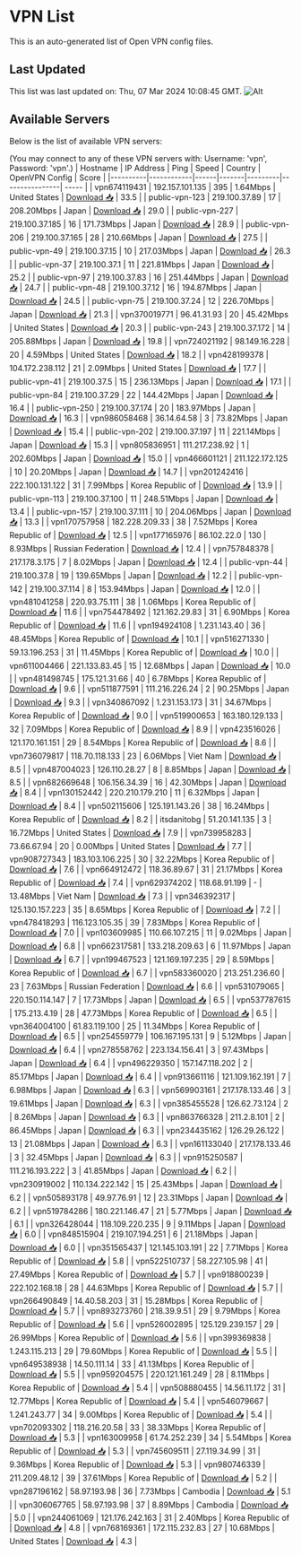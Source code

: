 # VPN List

This is an auto-generated list of Open VPN config files.

## Last Updated

This list was last updated on: Thu, 07 Mar 2024 10:08:45 GMT.
![Alt](https://repobeats.axiom.co/api/embed/186b98318ef1479477931607c1ad7d823f12451f.svg "Repobeats analytics image")

## Available Servers

Below is the list of available VPN servers:

(You may connect to any of these VPN servers with: Username: 'vpn', Password: 'vpn'.)
| Hostname | IP Address | Ping | Speed | Country | OpenVPN Config | Score |
|----------|------------|------|-------|---------|----------------| ----- |
| vpn674119431 | 192.157.101.135 | 395 | 1.64Mbps | United States | [Download 📥](./configs/server_0_US.ovpn) | 33.5 |
| public-vpn-123 | 219.100.37.89 | 17 | 208.20Mbps | Japan | [Download 📥](./configs/server_1_JP.ovpn) | 29.0 |
| public-vpn-227 | 219.100.37.185 | 16 | 171.73Mbps | Japan | [Download 📥](./configs/server_2_JP.ovpn) | 28.9 |
| public-vpn-206 | 219.100.37.165 | 28 | 210.66Mbps | Japan | [Download 📥](./configs/server_3_JP.ovpn) | 27.5 |
| public-vpn-49 | 219.100.37.15 | 10 | 217.03Mbps | Japan | [Download 📥](./configs/server_4_JP.ovpn) | 26.3 |
| public-vpn-37 | 219.100.37.1 | 11 | 221.81Mbps | Japan | [Download 📥](./configs/server_5_JP.ovpn) | 25.2 |
| public-vpn-97 | 219.100.37.83 | 16 | 251.44Mbps | Japan | [Download 📥](./configs/server_6_JP.ovpn) | 24.7 |
| public-vpn-48 | 219.100.37.12 | 16 | 194.87Mbps | Japan | [Download 📥](./configs/server_7_JP.ovpn) | 24.5 |
| public-vpn-75 | 219.100.37.24 | 12 | 226.70Mbps | Japan | [Download 📥](./configs/server_8_JP.ovpn) | 21.3 |
| vpn370019771 | 96.41.31.93 | 20 | 45.42Mbps | United States | [Download 📥](./configs/server_9_US.ovpn) | 20.3 |
| public-vpn-243 | 219.100.37.172 | 14 | 205.88Mbps | Japan | [Download 📥](./configs/server_10_JP.ovpn) | 19.8 |
| vpn724021192 | 98.149.16.228 | 20 | 4.59Mbps | United States | [Download 📥](./configs/server_11_US.ovpn) | 18.2 |
| vpn428199378 | 104.172.238.112 | 21 | 2.09Mbps | United States | [Download 📥](./configs/server_12_US.ovpn) | 17.7 |
| public-vpn-41 | 219.100.37.5 | 15 | 236.13Mbps | Japan | [Download 📥](./configs/server_13_JP.ovpn) | 17.1 |
| public-vpn-84 | 219.100.37.29 | 22 | 144.42Mbps | Japan | [Download 📥](./configs/server_14_JP.ovpn) | 16.4 |
| public-vpn-250 | 219.100.37.174 | 20 | 183.97Mbps | Japan | [Download 📥](./configs/server_15_JP.ovpn) | 16.3 |
| vpn986058468 | 36.14.64.58 | 3 | 73.82Mbps | Japan | [Download 📥](./configs/server_16_JP.ovpn) | 15.4 |
| public-vpn-202 | 219.100.37.197 | 11 | 221.14Mbps | Japan | [Download 📥](./configs/server_17_JP.ovpn) | 15.3 |
| vpn805836951 | 111.217.238.92 | 1 | 202.60Mbps | Japan | [Download 📥](./configs/server_18_JP.ovpn) | 15.0 |
| vpn466601121 | 211.122.172.125 | 10 | 20.20Mbps | Japan | [Download 📥](./configs/server_19_JP.ovpn) | 14.7 |
| vpn201242416 | 222.100.131.122 | 31 | 7.99Mbps | Korea Republic of | [Download 📥](./configs/server_20_KR.ovpn) | 13.9 |
| public-vpn-113 | 219.100.37.100 | 11 | 248.51Mbps | Japan | [Download 📥](./configs/server_21_JP.ovpn) | 13.4 |
| public-vpn-157 | 219.100.37.111 | 10 | 204.06Mbps | Japan | [Download 📥](./configs/server_22_JP.ovpn) | 13.3 |
| vpn170757958 | 182.228.209.33 | 38 | 7.52Mbps | Korea Republic of | [Download 📥](./configs/server_23_KR.ovpn) | 12.5 |
| vpn177165976 | 86.102.22.0 | 130 | 8.93Mbps | Russian Federation | [Download 📥](./configs/server_24_RU.ovpn) | 12.4 |
| vpn757848378 | 217.178.3.175 | 7 | 8.02Mbps | Japan | [Download 📥](./configs/server_25_JP.ovpn) | 12.4 |
| public-vpn-44 | 219.100.37.8 | 19 | 139.65Mbps | Japan | [Download 📥](./configs/server_26_JP.ovpn) | 12.2 |
| public-vpn-142 | 219.100.37.114 | 8 | 153.94Mbps | Japan | [Download 📥](./configs/server_27_JP.ovpn) | 12.0 |
| vpn481041258 | 220.93.75.111 | 38 | 1.06Mbps | Korea Republic of | [Download 📥](./configs/server_28_KR.ovpn) | 11.6 |
| vpn754478492 | 121.162.29.83 | 31 | 6.90Mbps | Korea Republic of | [Download 📥](./configs/server_29_KR.ovpn) | 11.6 |
| vpn194924108 | 1.231.143.40 | 36 | 48.45Mbps | Korea Republic of | [Download 📥](./configs/server_30_KR.ovpn) | 10.1 |
| vpn516271330 | 59.13.196.253 | 31 | 11.45Mbps | Korea Republic of | [Download 📥](./configs/server_31_KR.ovpn) | 10.0 |
| vpn611004466 | 221.133.83.45 | 15 | 12.68Mbps | Japan | [Download 📥](./configs/server_32_JP.ovpn) | 10.0 |
| vpn481498745 | 175.121.31.66 | 40 | 6.78Mbps | Korea Republic of | [Download 📥](./configs/server_33_KR.ovpn) | 9.6 |
| vpn511877591 | 111.216.226.24 | 2 | 90.25Mbps | Japan | [Download 📥](./configs/server_34_JP.ovpn) | 9.3 |
| vpn340867092 | 1.231.153.173 | 31 | 34.67Mbps | Korea Republic of | [Download 📥](./configs/server_35_KR.ovpn) | 9.0 |
| vpn519900653 | 163.180.129.133 | 32 | 7.09Mbps | Korea Republic of | [Download 📥](./configs/server_36_KR.ovpn) | 8.9 |
| vpn423516026 | 121.170.161.151 | 29 | 8.54Mbps | Korea Republic of | [Download 📥](./configs/server_37_KR.ovpn) | 8.6 |
| vpn736079817 | 118.70.118.133 | 23 | 6.06Mbps | Viet Nam | [Download 📥](./configs/server_38_VN.ovpn) | 8.5 |
| vpn487004023 | 126.110.28.27 | 8 | 8.85Mbps | Japan | [Download 📥](./configs/server_39_JP.ovpn) | 8.5 |
| vpn682669648 | 106.156.34.39 | 16 | 42.30Mbps | Japan | [Download 📥](./configs/server_40_JP.ovpn) | 8.4 |
| vpn130152442 | 220.210.179.210 | 11 | 6.32Mbps | Japan | [Download 📥](./configs/server_41_JP.ovpn) | 8.4 |
| vpn502115606 | 125.191.143.26 | 38 | 16.24Mbps | Korea Republic of | [Download 📥](./configs/server_42_KR.ovpn) | 8.2 |
| itsdanitobg | 51.20.141.135 | 3 | 16.72Mbps | United States | [Download 📥](./configs/server_43_US.ovpn) | 7.9 |
| vpn739958283 | 73.66.67.94 | 20 | 0.00Mbps | United States | [Download 📥](./configs/server_44_US.ovpn) | 7.7 |
| vpn908727343 | 183.103.106.225 | 30 | 32.22Mbps | Korea Republic of | [Download 📥](./configs/server_45_KR.ovpn) | 7.6 |
| vpn664912472 | 118.36.89.67 | 31 | 21.17Mbps | Korea Republic of | [Download 📥](./configs/server_46_KR.ovpn) | 7.4 |
| vpn629374202 | 118.68.91.199 | - | 13.48Mbps | Viet Nam | [Download 📥](./configs/server_47_VN.ovpn) | 7.3 |
| vpn346392317 | 125.130.157.223 | 35 | 8.65Mbps | Korea Republic of | [Download 📥](./configs/server_48_KR.ovpn) | 7.2 |
| vpn478418293 | 116.123.105.35 | 39 | 7.83Mbps | Korea Republic of | [Download 📥](./configs/server_49_KR.ovpn) | 7.0 |
| vpn103609985 | 110.66.107.215 | 11 | 9.02Mbps | Japan | [Download 📥](./configs/server_50_JP.ovpn) | 6.8 |
| vpn662317581 | 133.218.209.63 | 6 | 11.97Mbps | Japan | [Download 📥](./configs/server_51_JP.ovpn) | 6.7 |
| vpn199467523 | 121.169.197.235 | 29 | 8.59Mbps | Korea Republic of | [Download 📥](./configs/server_52_KR.ovpn) | 6.7 |
| vpn583360020 | 213.251.236.60 | 23 | 7.63Mbps | Russian Federation | [Download 📥](./configs/server_53_RU.ovpn) | 6.6 |
| vpn531079065 | 220.150.114.147 | 7 | 17.73Mbps | Japan | [Download 📥](./configs/server_54_JP.ovpn) | 6.5 |
| vpn537787615 | 175.213.4.19 | 28 | 47.73Mbps | Korea Republic of | [Download 📥](./configs/server_55_KR.ovpn) | 6.5 |
| vpn364004100 | 61.83.119.100 | 25 | 11.34Mbps | Korea Republic of | [Download 📥](./configs/server_56_KR.ovpn) | 6.5 |
| vpn254559779 | 106.167.195.131 | 9 | 5.12Mbps | Japan | [Download 📥](./configs/server_57_JP.ovpn) | 6.4 |
| vpn278558762 | 223.134.156.41 | 3 | 97.43Mbps | Japan | [Download 📥](./configs/server_58_JP.ovpn) | 6.4 |
| vpn496229350 | 157.147.118.202 | 2 | 85.17Mbps | Japan | [Download 📥](./configs/server_59_JP.ovpn) | 6.4 |
| vpn913661116 | 121.109.162.191 | 7 | 6.98Mbps | Japan | [Download 📥](./configs/server_60_JP.ovpn) | 6.3 |
| vpn569903161 | 217.178.133.46 | 3 | 19.61Mbps | Japan | [Download 📥](./configs/server_61_JP.ovpn) | 6.3 |
| vpn385455528 | 126.62.73.124 | 2 | 8.26Mbps | Japan | [Download 📥](./configs/server_62_JP.ovpn) | 6.3 |
| vpn863766328 | 211.2.8.101 | 2 | 86.45Mbps | Japan | [Download 📥](./configs/server_63_JP.ovpn) | 6.3 |
| vpn234435162 | 126.29.26.122 | 13 | 21.08Mbps | Japan | [Download 📥](./configs/server_64_JP.ovpn) | 6.3 |
| vpn161133040 | 217.178.133.46 | 3 | 32.45Mbps | Japan | [Download 📥](./configs/server_65_JP.ovpn) | 6.3 |
| vpn915250587 | 111.216.193.222 | 3 | 41.85Mbps | Japan | [Download 📥](./configs/server_66_JP.ovpn) | 6.2 |
| vpn230919002 | 110.134.222.142 | 15 | 25.43Mbps | Japan | [Download 📥](./configs/server_67_JP.ovpn) | 6.2 |
| vpn505893178 | 49.97.76.91 | 12 | 23.31Mbps | Japan | [Download 📥](./configs/server_68_JP.ovpn) | 6.2 |
| vpn519784286 | 180.221.146.47 | 21 | 5.77Mbps | Japan | [Download 📥](./configs/server_69_JP.ovpn) | 6.1 |
| vpn326428044 | 118.109.220.235 | 9 | 9.11Mbps | Japan | [Download 📥](./configs/server_70_JP.ovpn) | 6.0 |
| vpn848515904 | 219.107.194.251 | 6 | 21.18Mbps | Japan | [Download 📥](./configs/server_71_JP.ovpn) | 6.0 |
| vpn351565437 | 121.145.103.191 | 22 | 7.71Mbps | Korea Republic of | [Download 📥](./configs/server_72_KR.ovpn) | 5.8 |
| vpn522510737 | 58.227.105.98 | 41 | 27.49Mbps | Korea Republic of | [Download 📥](./configs/server_73_KR.ovpn) | 5.7 |
| vpn918800239 | 222.102.168.18 | 28 | 44.63Mbps | Korea Republic of | [Download 📥](./configs/server_74_KR.ovpn) | 5.7 |
| vpn266490849 | 14.40.58.203 | 31 | 15.28Mbps | Korea Republic of | [Download 📥](./configs/server_75_KR.ovpn) | 5.7 |
| vpn893273760 | 218.39.9.51 | 29 | 9.79Mbps | Korea Republic of | [Download 📥](./configs/server_76_KR.ovpn) | 5.6 |
| vpn526002895 | 125.129.239.157 | 29 | 26.99Mbps | Korea Republic of | [Download 📥](./configs/server_77_KR.ovpn) | 5.6 |
| vpn399369838 | 1.243.115.213 | 29 | 79.60Mbps | Korea Republic of | [Download 📥](./configs/server_78_KR.ovpn) | 5.5 |
| vpn649538938 | 14.50.111.14 | 33 | 41.13Mbps | Korea Republic of | [Download 📥](./configs/server_79_KR.ovpn) | 5.5 |
| vpn959204575 | 220.121.161.249 | 28 | 8.11Mbps | Korea Republic of | [Download 📥](./configs/server_80_KR.ovpn) | 5.4 |
| vpn508880455 | 14.56.11.172 | 31 | 12.77Mbps | Korea Republic of | [Download 📥](./configs/server_81_KR.ovpn) | 5.4 |
| vpn546079667 | 1.241.243.77 | 34 | 9.00Mbps | Korea Republic of | [Download 📥](./configs/server_82_KR.ovpn) | 5.4 |
| vpn702093302 | 118.216.20.58 | 33 | 38.33Mbps | Korea Republic of | [Download 📥](./configs/server_83_KR.ovpn) | 5.3 |
| vpn163009958 | 61.74.252.239 | 34 | 5.54Mbps | Korea Republic of | [Download 📥](./configs/server_84_KR.ovpn) | 5.3 |
| vpn745609511 | 27.119.34.99 | 31 | 9.36Mbps | Korea Republic of | [Download 📥](./configs/server_85_KR.ovpn) | 5.3 |
| vpn980746339 | 211.209.48.12 | 39 | 37.61Mbps | Korea Republic of | [Download 📥](./configs/server_86_KR.ovpn) | 5.2 |
| vpn287196162 | 58.97.193.98 | 36 | 7.73Mbps | Cambodia | [Download 📥](./configs/server_87_KH.ovpn) | 5.1 |
| vpn306067765 | 58.97.193.98 | 37 | 8.89Mbps | Cambodia | [Download 📥](./configs/server_88_KH.ovpn) | 5.0 |
| vpn244061069 | 121.176.242.163 | 31 | 2.40Mbps | Korea Republic of | [Download 📥](./configs/server_89_KR.ovpn) | 4.8 |
| vpn768169361 | 172.115.232.83 | 27 | 10.68Mbps | United States | [Download 📥](./configs/server_90_US.ovpn) | 4.3 |
